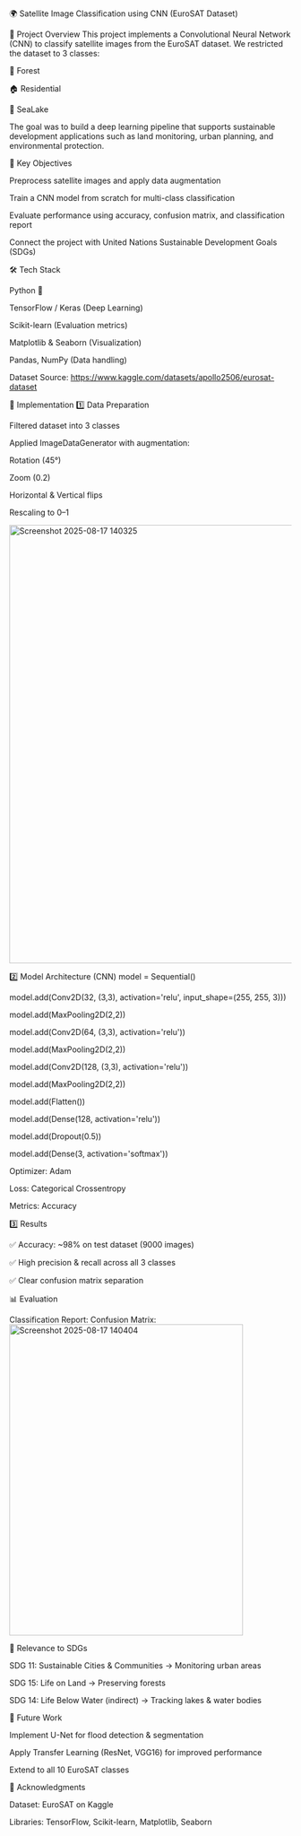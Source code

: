 🌍 Satellite Image Classification using CNN (EuroSAT Dataset)

📌 Project Overview
This project implements a Convolutional Neural Network (CNN) to classify satellite images from the EuroSAT dataset.
We restricted the dataset to 3 classes:

🌲 Forest

🏠 Residential

🌊 SeaLake

The goal was to build a deep learning pipeline that supports sustainable development applications such as land monitoring, urban planning, and environmental protection.

🎯 Key Objectives

Preprocess satellite images and apply data augmentation

Train a CNN model from scratch for multi-class classification

Evaluate performance using accuracy, confusion matrix, and classification report

Connect the project with United Nations Sustainable Development Goals (SDGs)

🛠️ Tech Stack

Python 🐍

TensorFlow / Keras (Deep Learning)

Scikit-learn (Evaluation metrics)

Matplotlib & Seaborn (Visualization)

Pandas, NumPy (Data handling)

Dataset Source: https://www.kaggle.com/datasets/apollo2506/eurosat-dataset

🚀 Implementation
1️⃣ Data Preparation

Filtered dataset into 3 classes

Applied ImageDataGenerator with augmentation:

Rotation (45°)

Zoom (0.2)

Horizontal & Vertical flips

Rescaling to 0–1

<img width="758" height="782" alt="Screenshot 2025-08-17 140325" src="https://github.com/user-attachments/assets/90f3135f-9c3b-41a9-b9d1-1b1c8836ad7c" />


2️⃣ Model Architecture (CNN)
model = Sequential()

model.add(Conv2D(32, (3,3), activation='relu', input_shape=(255, 255, 3)))

model.add(MaxPooling2D(2,2))

model.add(Conv2D(64, (3,3), activation='relu'))

model.add(MaxPooling2D(2,2))

model.add(Conv2D(128, (3,3), activation='relu'))

model.add(MaxPooling2D(2,2))

model.add(Flatten())

model.add(Dense(128, activation='relu'))

model.add(Dropout(0.5))

model.add(Dense(3, activation='softmax'))


Optimizer: Adam

Loss: Categorical Crossentropy

Metrics: Accuracy

3️⃣ Results

✅ Accuracy: ~98% on test dataset (9000 images)

✅ High precision & recall across all 3 classes

✅ Clear confusion matrix separation

📊 Evaluation

Classification Report:
Confusion Matrix:
<img width="417" height="555" alt="Screenshot 2025-08-17 140404" src="https://github.com/user-attachments/assets/d8457574-5497-485b-9118-e3dfe0f20523" />


🌱 Relevance to SDGs

SDG 11: Sustainable Cities & Communities → Monitoring urban areas

SDG 15: Life on Land → Preserving forests

SDG 14: Life Below Water (indirect) → Tracking lakes & water bodies

🔮 Future Work

Implement U-Net for flood detection & segmentation

Apply Transfer Learning (ResNet, VGG16) for improved performance

Extend to all 10 EuroSAT classes

🙌 Acknowledgments

Dataset: EuroSAT on Kaggle

Libraries: TensorFlow, Scikit-learn, Matplotlib, Seaborn
